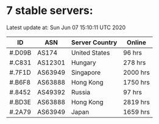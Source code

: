# 7 stable servers:

Latest update at: Sun Jun 07 15:10:11 UTC 2020

| ID | ASN | Server Country | Online |
| -- | --- | -------------- | ------ |
| #.D09B | AS174 | United States | 96 hrs |
| #.C831 | AS12301 | Hungary | 278 hrs |
| #.7F1D | AS63949 | Singapore | 2000 hrs |
| #.B6F8 | AS63888 | Hong Kong | 1750 hrs |
| #.8452 | AS49392 | Russia | 97 hrs |
| #.BD3E | AS63888 | Hong Kong | 2819 hrs |
| #.2A79 | AS63949 | Japan | 1659 hrs |


